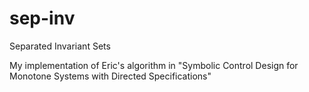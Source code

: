 # sep-inv
Separated Invariant Sets

My implementation of Eric's algorithm in "Symbolic Control Design for Monotone Systems with Directed Specifications"
